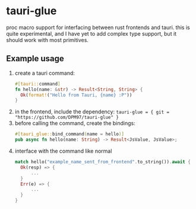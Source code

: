 # tauri-glue
proc macro support for interfacing between rust frontends and tauri. this is quite experimental, and I have yet to add complex type support, but it should work with most primitives.

## Example usage
1. create a tauri command:
   ```rust
   #[tauri::command]
   fn hello(name: &str) -> Result<String, String> {
     Ok(format!("Hello from Tauri, {name} :P"))
   }
   ```
2. in the frontend, include the dependency:
   ```tauri-glue = { git = "https://github.com/DPM97/tauri-glue" }```
3. before calling the command, create the bindings:
   ```rust
   #[tauri_glue::bind_command(name = hello)]
   pub async fn hello(name: String) -> Result<JsValue, JsValue>;
   ```
4. interface with the command like normal
   ```rust
   match hello("example_name_sent_from_frontend".to_string()).await {
     Ok(resp) => {
         ...
     }
     Err(e) => {
         ...
     }
   }
   ```